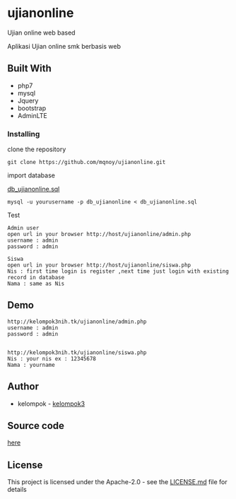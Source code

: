 # ujianonline
Ujian online web based

Aplikasi Ujian online smk berbasis web

## Built With
* php7
* mysql
* Jquery
* bootstrap
* AdminLTE

### Installing

clone the repository

```
git clone https://github.com/mqnoy/ujianonline.git
```

import database

[db_ujianonline.sql](https://raw.githubusercontent.com/mqnoy/ujianonline/master/db_ujianonline.sql) 
```
mysql -u yourusername -p db_ujianonline < db_ujianonline.sql
```

Test

```
Admin user
open url in your browser http://host/ujianonline/admin.php
username : admin
password : admin

Siswa
open url in your browser http://host/ujianonline/siswa.php
Nis : first time login is register ,next time just login with existing record in database 
Nama : same as Nis
```


## Demo

```
http://kelompok3nih.tk/ujianonline/admin.php
username : admin
password : admin


http://kelompok3nih.tk/ujianonline/siswa.php
Nis : your nis ex : 12345678
Nama : yourname
```


## Author
* kelompok - [kelompok3](http://kelompok3nih.tk)

## Source code
[here](https://github.com/mqnoy/ujianonline/archive/master.zip)

## License
This project is licensed under the Apache-2.0 - see the [LICENSE.md](LICENSE) file for details